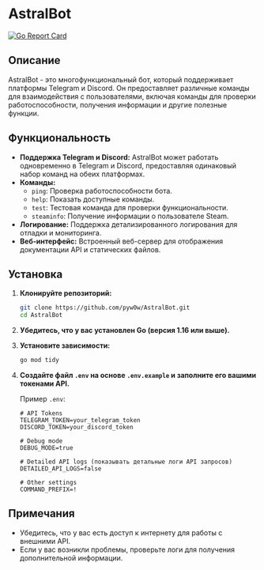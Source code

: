# AstralBot

[![Go Report Card](https://goreportcard.com/badge/github.com/pyw0w/AstralBot)](https://goreportcard.com/report/github.com/pyw0w/AstralBot)

## Описание

AstralBot - это многофункциональный бот, который поддерживает платформы Telegram и Discord. Он предоставляет различные команды для взаимодействия с пользователями, включая команды для проверки работоспособности, получения информации и другие полезные функции.

## Функциональность

- **Поддержка Telegram и Discord:** AstralBot может работать одновременно в Telegram и Discord, предоставляя одинаковый набор команд на обеих платформах.
- **Команды:**
  - `ping`: Проверка работоспособности бота.
  - `help`: Показать доступные команды.
  - `test`: Тестовая команда для проверки функциональности.
  - `steaminfo`: Получение информации о пользователе Steam.
- **Логирование:** Поддержка детализированного логирования для отладки и мониторинга.
- **Веб-интерфейс:** Встроенный веб-сервер для отображения документации API и статических файлов.

## Установка

1. **Клонируйте репозиторий:**

    ```bash
    git clone https://github.com/pyw0w/AstralBot.git
    cd AstralBot
    ```

2. **Убедитесь, что у вас установлен Go (версия 1.16 или выше).**

3. **Установите зависимости:**

    ```bash
    go mod tidy
    ```

4. **Создайте файл `.env` на основе `.env.example` и заполните его вашими токенами API.**

    Пример `.env`:

    ```plaintext
    # API Tokens
    TELEGRAM_TOKEN=your_telegram_token
    DISCORD_TOKEN=your_discord_token

    # Debug mode
    DEBUG_MODE=true

    # Detailed API logs (показывать детальные логи API запросов)
    DETAILED_API_LOGS=false

    # Other settings
    COMMAND_PREFIX=!
    ```

## Примечания

- Убедитесь, что у вас есть доступ к интернету для работы с внешними API.
- Если у вас возникли проблемы, проверьте логи для получения дополнительной информации.
